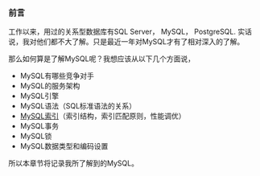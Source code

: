 ### 前言

工作以来，用过的关系型数据库有SQL Server， MySQL， PostgreSQL. 实话说，我对他们都不大了解。只是最近一年对MySQL才有了相对深入的了解。

那么如何算是了解MySQL呢？我想应该从以下几个方面说，
- MySQL有哪些竞争对手
- MySQL的服务架构
- MySQL引擎
- MySQL语法（SQL标准语法的关系）
- [MySQL索引](./mysql_index.md)（索引结构，索引匹配原则，性能调优）
- MySQL事务
- MySQL锁
- MySQL数据类型和编码设置

所以本章节将记录我所了解到的MySQL。
